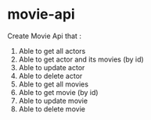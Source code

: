 # movie-api
Create Movie Api that :

1. Able to get all actors
2. Able to get actor and its movies (by id)
3. Able to update actor
4. Able to delete actor
5. Able to get all movies
6. Able to get movie (by id)
7. Able to update movie
8. Able to delete movie
